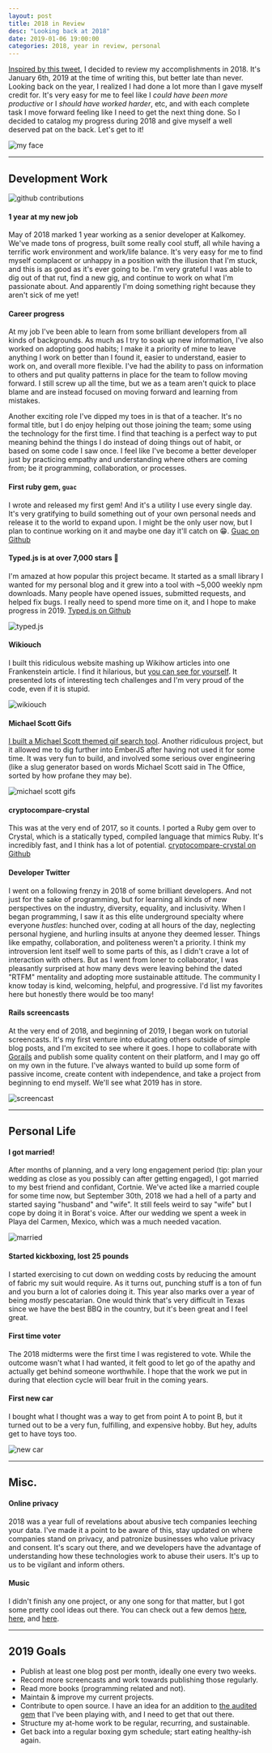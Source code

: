 ```yaml
---
layout: post
title: 2018 in Review
desc: "Looking back at 2018"
date: 2019-01-06 19:00:00
categories: 2018, year in review, personal
---
```


[Inspired by this tweet](https://twitter.com/Una/status/1081271649410969603), I decided to review my accomplishments in 2018. It's January 6th, 2019 at the time of writing this, but better late than never. Looking back on the year, I realized I had done a lot more than I gave myself credit for. It's very easy for me to feel like I _could have been more productive_ or I _should have worked harder_, etc, and with each complete task I move forward feeling like I need to get the next thing done. So I decided to catalog my progress during 2018 and give myself a well deserved pat on the back. Let's get to it!

![my face](../assets/img/2018-in-review/wed.jpg)

------


## Development Work

![github contributions](../assets/img/2018-in-review/contributions.png)

#### 1 year at my new job

May of 2018 marked 1 year working as a senior developer at Kalkomey. We've made tons of progress, built some really cool stuff, all while having a terrific work environment and work/life balance. It's very easy for me to find myself complacent or unhappy in a position with the illusion that I'm stuck, and this is as good as it's ever going to be. I'm very grateful I was able to dig out of that rut, find a new gig, and continue to work on what I'm passionate about. And apparently I'm doing something right because they aren't sick of me yet!

#### Career progress

At my job I've been able to learn from some brilliant developers from all kinds of backgrounds. As much as I try to soak up new information, I've also worked on adopting good habits; I make it a priority of mine to leave anything I work on better than I found it, easier to understand, easier to work on, and overall more flexible. I've had the ability to pass on information to others and put quality patterns in place for the team to follow moving forward. I still screw up all the time, but we as a team aren't quick to place blame and are instead focused on moving forward and learning from mistakes.

Another exciting role I've dipped my toes in is that of a teacher. It's no formal title, but I do enjoy helping out those joining the team; some using the technology for the first time. I find that teaching is a perfect way to put meaning behind the things I do instead of doing things out of habit, or based on some code I saw once. I feel like I've become a better developer just by practicing empathy and understanding where others are coming from; be it programming, collaboration, or processes.

#### First ruby gem, `guac`

I wrote and released my first gem! And it's a utility I use every single day. It's very gratifying to build something out of your own personal needs and release it to the world to expand upon. I might be the only user now, but I plan to continue working on it and maybe one day it'll catch on 😁. [Guac on Github](https://github.com/mattboldt/guac)

#### Typed.js is at over 7,000 stars 🎉

I'm amazed at how popular this project became. It started as a small library I wanted for my personal blog and it grew into a tool with ~5,000 weekly npm downloads. Many people have opened issues, submitted requests, and helped fix bugs. I really need to spend more time on it, and I hope to make progress in 2019. [Typed.js on Github](https://github.com/mattboldt/typed.js/)

![typed.js](../assets/img/2018-in-review/typed.png)

#### Wikiouch

I built this ridiculous website mashing up Wikihow articles into one Frankenstein article. I find it hilarious, but [you can see for yourself](https://wikiouch.com/). It presented lots of interesting tech challenges and I'm very proud of the code, even if it is stupid.

![wikiouch](../assets/img/2018-in-review/wikiouch.png)

#### Michael Scott Gifs

[I built a Michael Scott themed gif search tool](https://michaelscottgifs.com/). Another ridiculous project, but it allowed me to dig further into EmberJS after having not used it for some time. It was very fun to build, and involved some serious over engineering (like a slug generator based on words Michael Scott said in The Office, sorted by how profane they may be).

![michael scott gifs](../assets/img/2018-in-review/michaelscott.png)

#### cryptocompare-crystal

This was at the very end of 2017, so it counts. I ported a Ruby gem over to Crystal, which is a statically typed, compiled language that mimics Ruby. It's incredibly fast, and I think has a lot of potential. [cryptocompare-crystal on Github](https://github.com/mattboldt/cryptocompare-crystal)

#### Developer Twitter

I went on a following frenzy in 2018 of some brilliant developers. And not just for the sake of programming, but for learning all kinds of new perspectives on the industry, diversity, equality, and inclusivity. When I began programming, I saw it as this elite underground specialty where everyone _hustles_: hunched over, coding at all hours of the day, neglecting personal hygiene, and hurling insults at anyone they deemed lesser. Things like empathy, collaboration, and politeness weren't a priority. I think my introversion lent itself well to some parts of this, as I didn't crave a lot of interaction with others. But as I went from loner to collaborator, I was pleasantly surprised at how many devs were leaving behind the dated "RTFM" mentality and adopting more sustainable attitude. The community I know today is kind, welcoming, helpful, and progressive. I'd list my favorites here but honestly there would be too many! 

#### Rails screencasts

At the very end of 2018, and beginning of 2019, I began work on tutorial screencasts. It's my first venture into educating others outside of simple blog posts, and I'm excited to see where it goes. I hope to collaborate with [Gorails](https://gorails.com/) and publish some quality content on their platform, and I may go off on my own in the future. I've always wanted to build up some form of passive income, create content with independence, and take a project from beginning to end myself. We'll see what 2019 has in store.

![screencast](../assets/img/2018-in-review/screencast.jpg)

------

## Personal Life

#### I got married!

After months of planning, and a very long engagement period (tip: plan your wedding as close as you possibly can after getting engaged), I got married to my best friend and confidant, Cortnie. We've acted like a married couple for some time now, but September 30th, 2018 we had a hell of a party and started saying "husband" and "wife". It still feels weird to say "wife" but I cope by doing it in Borat's voice. After our wedding we spent a week in Playa del Carmen, Mexico, which was a much needed vacation.

![married](../assets/img/2018-in-review/married.jpg)

#### Started kickboxing, lost 25 pounds

I started exercising to cut down on wedding costs by reducing the amount of fabric my suit would require. As it turns out, punching stuff is a ton of fun and you burn a lot of calories doing it. This year also marks over a year of being _mostly_ pescatarian. One would think that's very difficult in Texas since we have the best BBQ in the country, but it's been great and I feel great.

#### First time voter

The 2018 midterms were the first time I was registered to vote. While the outcome wasn't what I had wanted, it felt good to let go of the apathy and actually get behind someone worthwhile. I hope that the work we put in during that election cycle will bear fruit in the coming years.

#### First new car

I bought what I thought was a way to get from point A to point B, but it turned out to be a very fun, fulfilling, and expensive hobby. But hey, adults get to have toys too.

![new car](../assets/img/2018-in-review/gti.jpg)

------


## Misc.

#### Online privacy

2018 was a year full of revelations about abusive tech companies leeching your data. I've made it a point to be aware of this, stay updated on where companies stand on privacy, and patronize businesses who value privacy and consent. It's scary out there, and we developers have the advantage of understanding how these technologies work to abuse their users. It's up to us to be vigilant and inform others.

#### Music

I didn't finish any one project, or any one song for that matter, but I got some pretty cool ideas out there. You can check out a few demos [here](https://soundcloud.com/joy_camp/milk-man-demo), [here](https://soundcloud.com/joy_camp/full-stop-demo), and [here](https://soundcloud.com/in-clouds/off-grid-demo).

----


## 2019 Goals

- Publish at least one blog post per month, ideally one every two weeks.
- Record more screencasts and work towards publishing those regularly.
- Read more books (programming related and not).
- Maintain & improve my current projects.
- Contribute to open source. I have an idea for an addition to [the audited gem](https://github.com/collectiveidea/audited) that I've been playing with, and I need to get that out there.
- Structure my at-home work to be regular, recurring, and sustainable.
- Get back into a regular boxing gym schedule; start eating healthy-ish again.